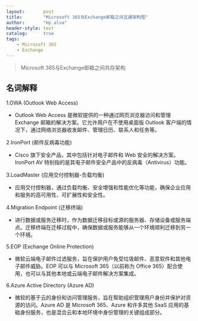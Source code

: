 ```yaml
---
layout:       post
title:        "Microsoft 365与Exchange邮箱之间互通架构图"
author:       "Hy.alva"
header-style: text
catalog:      true
tags:
    - Microsoft 365
    - Exchange
---
```


> Microsoft 365与Exchange邮箱之间共存架构

## 名词解释

1.OWA (Outlook Web Access)
*   Outlook Web Access 是微软提供的一种通过网页浏览器访问和管理 Exchange 邮箱的解决方案。它允许用户在不使用桌面版 Outlook 客户端的情况下，通过网络浏览器收发邮件、管理日历、联系人和任务等。

2.IronPort (邮件反病毒功能)
*   Cisco 旗下安全产品，其中包括针对电子邮件和 Web 安全的解决方案。IronPort AV 特别指的是其电子邮件安全产品中的反病毒（Antivirus）功能。

3.LoadMaster (应用交付控制器-负载均衡)
*   应用交付控制器，通过负载均衡、安全增强和性能优化等功能，确保企业应用和服务的高可用性、可扩展性和安全性。

4.Migration Endpoint (迁移终端) 
*   进行数据或服务迁移时，作为数据迁移目标或源的服务器、存储设备或服务端点。迁移终端在迁移过程中，确保数据或服务能够从一个环境顺利迁移到另一个环境。

5.EOP (Exchange Online Protection)
*   微软云端电子邮件过滤服务，旨在保护用户免受垃圾邮件、恶意软件和其他电子邮件威胁。EOP 可以与 Microsoft 365（以前称为 Office 365）配合使用，也可以与其他本地或云端电子邮件解决方案集成。

6.Azure Active Directory (Azure AD) 
*   微软的基于云的身份和访问管理服务，旨在帮助组织管理用户身份并保护对资源的访问。Azure AD 是 Microsoft 365、Azure 和许多其他 SaaS 应用的基础身份服务，也是混合云和本地环境中身份管理的关键组成部分。
